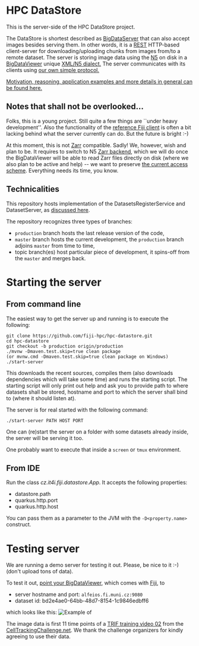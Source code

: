# HPC DataStore
This is the server-side of the HPC DataStore project.

The DataStore is shortest described as [BigDataServer](https://imagej.net/plugins/bdv/server)
that can also accept images besides serving them. In other words, it is a [REST](https://en.wikipedia.org/wiki/Representational_state_transfer)
HTTP-based client-server for downloading/uploading chunks from images from/to a remote dataset.
The server is storing image data using the [N5](https://github.com/saalfeldlab/n5) on disk
in a [BigDataViewer](https://imagej.net/plugins/bdv) unique [XML/N5 dialect.](doc/imgs/bdv-n5-file-structure.png)
The server communicates with its clients using [our own simple protocol.](https://docs.google.com/document/d/1ZeLc83dyNE9USBuvSCLEVGK-zQzUKFb7VGhOlVIRBvU/edit)

[Motivation, reasoning, application examples and more
details in general can be found here.](doc/OUTLINE.md)

## Notes that shall not be overlooked...
Folks, this is a young project. Still quite a few things are ``under heavy development''.
Also the functionality of the [reference Fiji client](https://github.com/fiji-hpc/hpc-datastore-fiji)
is often a bit lacking behind what the server currently can do. But the future is bright :-)

At this moment, this is not [Zarr](https://zarr-specs.readthedocs.io/en/core-protocol-v3.0-dev/)
compatible. Sadly! We, however, wish and plan to be. It requires to switch to N5
[Zarr backend](https://github.com/saalfeldlab/n5-zarr), which we will do once the
BigDataViewer will be able to read Zarr files directly on disk (where we also plan
to be active and help) -- we want to preserve [the current access scheme](doc/DESCRIPTION.md#storage-architecture).
Everything needs its time, you know.

## Technicalities
This repository hosts implementation of the DatasetsRegisterService
and DatasetServer, as [discussed here](doc/DESCRIPTION.md#connection-scheme).

The repository recognizes three types of branches:

- `production` branch hosts the last release version of the code,
- `master` branch hosts the current development, the `production` branch adjoins `master` from time to time,
- topic branch(es) host particular piece of development, it spins-off from the `master` and merges back.


# Starting the server
## From command line
The easiest way to get the server up and running is to execute the following:

```
git clone https://github.com/fiji-hpc/hpc-datastore.git
cd hpc-datastore
git checkout -b production origin/production
./mvnw -Dmaven.test.skip=true clean package
(or mvnw.cmd -Dmaven.test.skip=true clean package on Windows)
./start-server
```

This downloads the recent sources, compiles them (also downloads dependencies which
will take some time) and runs the starting script. The starting script will only
print out help and ask you to provide path to where datasets shall be stored, hostname
and port to which the server shall bind to (where it should listen at).

The server is for real started with the following command:
```
./start-server PATH HOST PORT
```
One can (re)start the server on a folder with some datasets already inside,
the server will be serving it too.

One probably want to execute that inside a `screen` or `tmux` environment.

## From IDE
Run the class _cz.it4i.fiji.datastore.App_. It accepts the following properties:

- datastore.path
- quarkus.http.port
- quarkus.http.host

You can pass them as a parameter to the JVM with the `-D<property.name>` construct.

# Testing server
We are running a demo server for testing it out. Please, be nice to it :-) (don't upload tons of data).

To test it out, [point your BigDataViewer](APPLICATIONS.md#bdv,-mastodon-and-friends),
which comes with [Fiji](https://imagej.net/software/fiji/downloads), to

- server hostname and port: `alfeios.fi.muni.cz:9080`
- dataset id: bd2e4ae0-64bb-48d7-8154-1c9846edbff6

which looks like this:
![Example of ](doc/imgs/bdv-connects-to-datastore.png)


The image data is first 11 time points of a [TRIF training video 02](http://celltrackingchallenge.net/3d-datasets/)
from the [CellTrackingChallenge.net](http://celltrackingchallenge.net/).
We thank the challenge organizers for kindly agreeing to use their data.

